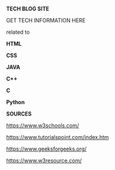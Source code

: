****TECH BLOG SITE****




GET TECH INFORMATION HERE




related to 

**HTML**

**CSS**

**JAVA**

**C++**

**C**

**Python**




**SOURCES**


https://www.w3schools.com/

https://www.tutorialspoint.com/index.htm

https://www.geeksforgeeks.org/

https://www.w3resource.com/
